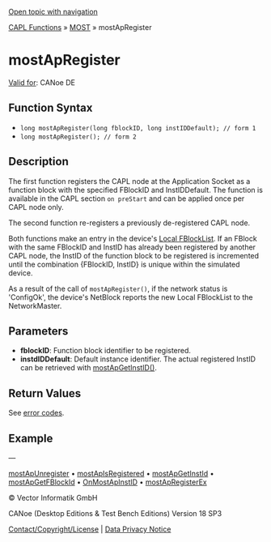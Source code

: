 [Open topic with navigation](../../../../../CANoeDEFamily.htm#Topics/CAPLFunctions/MOST/Functions/CAPLfunctionMOSTApRegister.md)

[CAPL Functions](../../CAPLfunctions.md) » [MOST](../CAPLfunctionsMOSTOverview.md) » mostApRegister

# mostApRegister

[Valid for](../../../Shared/FeatureAvailability.md): CANoe DE

## Function Syntax

- `long mostApRegister(long fblockID, long instIDDefault); // form 1`
- `long mostApRegister(); // form 2`

## Description

The first function registers the CAPL node at the Application Socket as a function block with the specified FBlockID and InstIDDefault. The function is available in the CAPL section `on preStart` and can be applied once per CAPL node only.

The second function re-registers a previously de-registered CAPL node.

Both functions make an entry in the device's [Local FBlockList](../../../CANoeCANalyzer/MOST/MOSTSimulationApplicationSocketLocalFBlockList.md). If an FBlock with the same FBlockID and InstID has already been registered by another CAPL node, the InstID of the function block to be registered is incremented until the combination {FBlockID, InstID} is unique within the simulated device.

As a result of the call of `mostApRegister()`, if the network status is 'ConfigOk', the device's NetBlock reports the new Local FBlockList to the NetworkMaster.

## Parameters

- **fblockID**: Function block identifier to be registered.
- **instdIDDefault**: Default instance identifier. The actual registered InstID can be retrieved with [mostApGetInstID()](CAPLfunctionMOSTApGetInstID.md).

## Return Values

See [error codes](../CAPLfunctionsMOSTErrorCodes.md).

## Example

—

[mostApUnregister](CAPLfunctionMOSTApUnregister.md) • [mostApIsRegistered](CAPLfunctionMOSTApIsRegistered.md) • [mostApGetInstId](CAPLfunctionMOSTApGetInstID.md) • [mostApGetFBlockId](CAPLfunctionMOSTApGetFBlockID.md) • [OnMostApInstID](../EventProcedures/CAPLfunctionOnMOSTApInstID.md) • [mostApRegisterEx](CAPLfunctionMOSTApRegisterEx.md)

© Vector Informatik GmbH

CANoe (Desktop Editions & Test Bench Editions) Version 18 SP3

[Contact/Copyright/License](../../../Shared/ContactCopyrightLicense.md) | [Data Privacy Notice](https://www.vector.com/int/en/company/get-info/privacy-policy/)